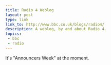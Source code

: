 ```yaml
---
title: Radio 4 Weblog
layout: post
type: link
link_to: http://www.bbc.co.uk/blogs/radio4/
description: A weblog, by and about Radio 4.
topics:
 - bbc
 - radio
---
```

It's "Announcers Week" at the moment.